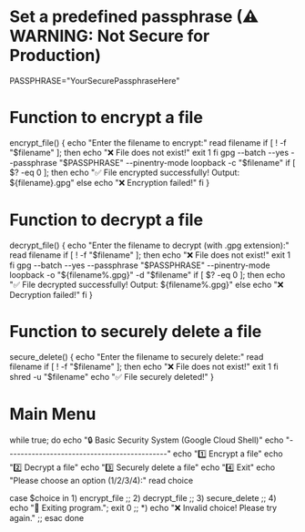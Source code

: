 # Set a predefined passphrase (⚠ WARNING: Not Secure for Production)
PASSPHRASE="YourSecurePassphraseHere"

# Function to encrypt a file
encrypt_file() {
  echo "Enter the filename to encrypt:"
  read filename
  if [ ! -f "$filename" ]; then
    echo "❌ File does not exist!"
    exit 1
  fi
  gpg --batch --yes --passphrase "$PASSPHRASE" --pinentry-mode loopback -c "$filename"
  if [ $? -eq 0 ]; then
    echo "✅ File encrypted successfully! Output: ${filename}.gpg"
  else
    echo "❌ Encryption failed!"
  fi
}

# Function to decrypt a file
decrypt_file() {
  echo "Enter the filename to decrypt (with .gpg extension):"
  read filename
  if [ ! -f "$filename" ]; then
    echo "❌ File does not exist!"
    exit 1
  fi
  gpg --batch --yes --passphrase "$PASSPHRASE" --pinentry-mode loopback -o "${filename%.gpg}" -d "$filename"
  if [ $? -eq 0 ]; then
    echo "✅ File decrypted successfully! Output: ${filename%.gpg}"
  else
    echo "❌ Decryption failed!"
  fi
}

# Function to securely delete a file
secure_delete() {
  echo "Enter the filename to securely delete:"
  read filename
  if [ ! -f "$filename" ]; then
    echo "❌ File does not exist!"
    exit 1
  fi
  shred -u "$filename"
  echo "✅ File securely deleted!"
}

# Main Menu
while true; do
  echo "🔒 Basic Security System (Google Cloud Shell)"
  echo "--------------------------------------------"
  echo "1️⃣ Encrypt a file"
  echo "2️⃣ Decrypt a file"
  echo "3️⃣ Securely delete a file"
  echo "4️⃣ Exit"
  echo "Please choose an option (1/2/3/4):"
  read choice

  case $choice in
    1) encrypt_file ;;
    2) decrypt_file ;;
    3) secure_delete ;;
    4) echo "🚪 Exiting program."; exit 0 ;;
    *) echo "❌ Invalid choice! Please try again." ;;
  esac
done
